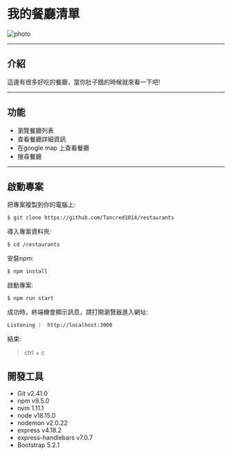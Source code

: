 # 我的餐廳清單 

![photo](https://cdn.discordapp.com/attachments/1116356872572784661/1126834129892298802/2023-07-07_19-16-21.jpg)

---

## 介紹

這邊有很多好吃的餐廳，當你肚子餓的時候就來看一下吧!

---

## 功能

* 瀏覽餐廳列表
* 查看餐廳詳細資訊
* 在google map 上查看餐廳
* 搜尋餐廳

---

## 啟動專案 

把專案複製到你的電腦上:

` $ git clone https://github.com/Tancred1014/restaurants `

導入專案資料夾:

` $ cd /restaurants `

安裝npm:

` $ npm install `

啟動專案:

` $ npm run start `

成功時，終端機會顯示訊息，請打開瀏覽器進入網址:

` Listening :  http://localhost:3000 `

結束:

> ctrl + c

## 開發工具
* Git v2.41.0
* npm v9.5.0
* nvm 1.11.1
* node v18.15.0
* nodemon v2.0.22
* express v4.18.2
* express-handlebars v7.0.7
* Bootstrap 5.2.1
